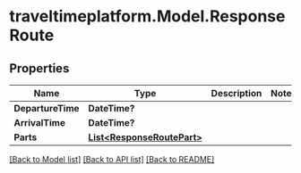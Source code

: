 # traveltimeplatform.Model.ResponseRoute
## Properties

Name | Type | Description | Notes
------------ | ------------- | ------------- | -------------
**DepartureTime** | **DateTime?** |  | 
**ArrivalTime** | **DateTime?** |  | 
**Parts** | [**List&lt;ResponseRoutePart&gt;**](ResponseRoutePart.md) |  | 

[[Back to Model list]](../README.md#documentation-for-models) [[Back to API list]](../README.md#documentation-for-api-endpoints) [[Back to README]](../README.md)

